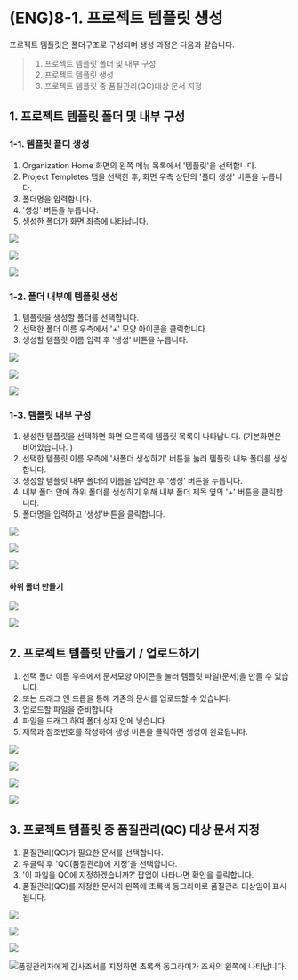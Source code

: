 # \(ENG\)8-1. 프로젝트 템플릿 생성

프로젝트 템플릿은 폴더구조로 구성되며 생성 과정은 다음과 같습니다.

> 1. 프로젝트 템플릿 폴더 및 내부 구성   
> 2. 프로젝트 템플릿 생성   
> 3. 프로젝트 템플릿 중 품질관리\(QC\)대상 문서 지정

## 1. 프로젝트 템플릿 폴더 및 내부 구성

### 1-1. 템플릿 폴더 생성

1. Organization Home 화면의 왼쪽 메뉴 목록에서 '템플릿'을 선택합니다. 
2. Project Templetes 탭을 선택한 후, 화면 우측 상단의 '폴더 생성' 버튼을 누릅니다.
3. 폴더명을 입력합니다.
4. '생성' 버튼을 누릅니다.
5. 생성한 폴더가 화면 좌측에 나타납니다.  

![](../../../.gitbook/assets/a_7-1_1.jpg)

![](../../../.gitbook/assets/a_7-1_2.jpg)

![](../../../.gitbook/assets/a_7-1_3.jpg)

### 1-2. 폴더 내부에 템플릿 생성

1. 템플릿을 생성할 폴더를 선택합니다.  
2. 선택한 폴더 이름 우측에서 '+' 모양 아이콘을 클릭합니다.
3. 생성할 템플릿 이름 입력 후 '생성' 버튼을 누릅니다.

![](../../../.gitbook/assets/a_7-1_4.jpg)

![](../../../.gitbook/assets/a_7-1_5.jpg)

![](../../../.gitbook/assets/a_7-1_6.jpg)

### 1-3. 템플릿 내부 구성

1. 생성한 템플릿을 선택하면 화면 오른쪽에 템플릿 목록이 나타납니다. \(기본화면은 비어있습니다. \)  
2. 선택한 템플릿 이름 우측에 '새폴더 생성하기' 버튼을 눌러 템플릿 내부 폴더를 생성합니다.
3. 생성할 템플릿 내부 폴더의 이름을 입력한 후 '생성' 버튼을 누릅니다.
4. 내부 폴더 안에 하위 폴더를 생성하기 위해 내부 폴더 제목 옆의 '+' 버튼을 클릭합니다. 
5. 폴더명을 입력하고 '생성'버튼을 클릭합니다.

![](../../../.gitbook/assets/a_7-1_7.jpg)

![](../../../.gitbook/assets/a_7-1_8.jpg)

![](../../../.gitbook/assets/a_7-1_9.jpg)

#### 하위 폴더 만들기

![](../../../.gitbook/assets/a_7-1_10.jpg)

![](../../../.gitbook/assets/a_7-1_11.jpg)

## 2. 프로젝트 템플릿 만들기 / 업로드하기

1. 선택 폴더 이름 우측에서 문서모양 아이콘을 눌러 템플릿 파일\(문서\)을 만들 수 있습니다.
2. 또는 드래그 앤 드롭을 통해 기존의 문서를 업로드할 수 있습니다.
3. 업로드할 파일을 준비합니다
4. 파일을 드래그 하여 폴더 상자 안에 넣습니다.
5. 제목과 참조번호를 작성하여 생성 버튼을 클릭하면 생성이 완료됩니다.  

![](../../../.gitbook/assets/a_7-1_12.jpg)

![](../../../.gitbook/assets/a_7-1_13.jpg)

![](../../../.gitbook/assets/a_7-1_14.jpg)

![](../../../.gitbook/assets/a_7-1_15.jpg)

## 3. 프로젝트 템플릿 중 품질관리\(QC\) 대상 문서 지정

1. 품질관리\(QC\)가 필요한 문서를 선택합니다.
2. 우클릭 후 'QC\(품질관리\)에 지정'을 선택합니다.
3. '이 파일을 QC에 지정하겠습니까?' 팝업이 나타나면 확인을 클릭합니다.
4. 품질관리\(QC\)를 지정한 문서의 왼쪽에 초록색 동그라미로 품질관리 대상임이 표시됩니다.  

![](../../../.gitbook/assets/a_7-1_16.jpg)

![](../../../.gitbook/assets/a_7-1_17.jpg)

![](../../../.gitbook/assets/a_7-1_18.jpg)

![&#xD488;&#xC9C8;&#xAD00;&#xB9AC;&#xC790;&#xC5D0;&#xAC8C; &#xAC10;&#xC0AC;&#xC870;&#xC11C;&#xB97C; &#xC9C0;&#xC815;&#xD558;&#xBA74; &#xCD08;&#xB85D;&#xC0C9; &#xB3D9;&#xADF8;&#xB77C;&#xBBF8;&#xAC00; &#xC870;&#xC11C;&#xC758; &#xC67C;&#xCABD;&#xC5D0; &#xB098;&#xD0C0;&#xB0A9;&#xB2C8;&#xB2E4;. ](../../../.gitbook/assets/a_7-1_19.jpg)

